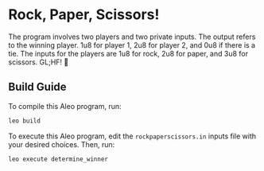 # Rock, Paper, Scissors!

The program involves two players and two private inputs. The output refers to the winning player. 1u8 for player 1, 2u8 for player 2, and 0u8 if there is a tie. The inputs for the players are 1u8 for rock, 2u8 for paper, and 3u8 for scissors. GL;HF! 🚀

## Build Guide

To compile this Aleo program, run:
```bash
leo build
```

To execute this Aleo program, edit the `rockpaperscissors.in` inputs file with your desired choices. Then, run:
```bash
leo execute determine_winner
```